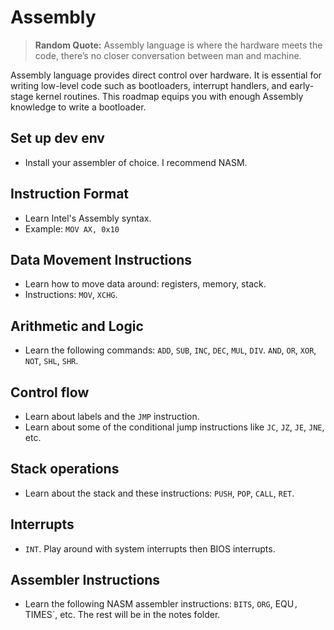 # Assembly

> **Random Quote:** Assembly language is where the hardware meets the code, there’s no closer conversation between man and machine.

Assembly language provides direct control over hardware. It is essential for writing low-level code such as bootloaders, interrupt handlers, and early-stage kernel routines. This roadmap equips you with enough Assembly knowledge to write a bootloader.

## Set up dev env
+ Install your assembler of choice. I recommend NASM.

## Instruction Format
+ Learn Intel's Assembly syntax.
+ Example: `MOV AX, 0x10`

## Data Movement Instructions
+ Learn how to move data around: registers, memory, stack.
+ Instructions: `MOV`, `XCHG`.

## Arithmetic and Logic
+ Learn the following commands: `ADD`, `SUB`, `INC`, `DEC`, `MUL`, `DIV`. `AND`, `OR`, `XOR`, `NOT`, `SHL`, `SHR`.

## Control flow
+ Learn about labels and the `JMP` instruction.
+ Learn about some of the conditional jump instructions like `JC`, `JZ`, `JE`, `JNE`, etc.

## Stack operations
+ Learn about the stack and these instructions: `PUSH`, `POP`, `CALL`, `RET`.

## Interrupts
+ `INT`. Play around with system interrupts then BIOS interrupts.

## Assembler Instructions
+ Learn the following NASM assembler instructions: `BITS`, `ORG`, EQU`, `TIMES`, etc. The rest will be in the notes folder.

